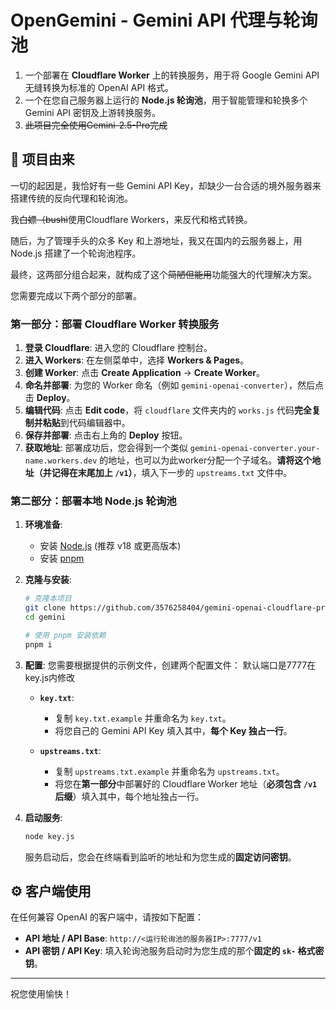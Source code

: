 # OpenGemini - Gemini API 代理与轮询池
1.  一个部署在 **Cloudflare Worker** 上的转换服务，用于将 Google Gemini API 无缝转换为标准的 OpenAI API 格式。
2.  一个在您自己服务器上运行的 **Node.js 轮询池**，用于智能管理和轮换多个 Gemini API 密钥及上游转换服务。
3. ~~此项目完全使用Gemini-2.5-Pro完成~~
## 📖 项目由来

一切的起因是，我恰好有一些 Gemini API Key，却缺少一台合适的境外服务器来搭建传统的反向代理和轮询池。

我~~白嫖（bushi~~使用Cloudflare Workers，来反代和格式转换。

随后，为了管理手头的众多 Key 和上游地址，我又在国内的云服务器上，用 Node.js 搭建了一个轮询池程序。

最终，这两部分组合起来，就构成了这个~~简陋但能用~~功能强大的代理解决方案。

您需要完成以下两个部分的部署。

### 第一部分：部署 Cloudflare Worker 转换服务

1.  **登录 Cloudflare**: 进入您的 Cloudflare 控制台。
2.  **进入 Workers**: 在左侧菜单中，选择 **Workers & Pages**。
3.  **创建 Worker**: 点击 **Create Application** -> **Create Worker**。
4.  **命名并部署**: 为您的 Worker 命名（例如 `gemini-openai-converter`），然后点击 **Deploy**。
5.  **编辑代码**: 点击 **Edit code**，将 `cloudflare` 文件夹内的 `works.js` 代码**完全复制并粘贴**到代码编辑器中。
6.  **保存并部署**: 点击右上角的 **Deploy** 按钮。
7.  **获取地址**: 部署成功后，您会得到一个类似 `gemini-openai-converter.your-name.workers.dev` 的地址，也可以为此worker分配一个子域名。**请将这个地址（并记得在末尾加上 `/v1`）**，填入下一步的 `upstreams.txt` 文件中。

### 第二部分：部署本地 Node.js 轮询池

1.  **环境准备**:
    - 安装 [Node.js](https://nodejs.org/) (推荐 v18 或更高版本)
    - 安装 [pnpm](https://pnpm.io/installation)

2.  **克隆与安装**:
    ```bash
    # 克隆本项目
    git clone https://github.com/3576258404/gemini-openai-cloudflare-proxy.git
    cd gemini

    # 使用 pnpm 安装依赖
    pnpm i
    ```

3.  **配置**:
    您需要根据提供的示例文件，创建两个配置文件：
    默认端口是7777在key.js内修改

    - **`key.txt`**:
        - 复制 `key.txt.example` 并重命名为 `key.txt`。
        - 将您自己的 Gemini API Key 填入其中，**每个 Key 独占一行**。

    - **`upstreams.txt`**:
        - 复制 `upstreams.txt.example` 并重命名为 `upstreams.txt`。
        - 将您在**第一部分**中部署好的 Cloudflare Worker 地址（**必须包含 `/v1` 后缀**）填入其中，每个地址独占一行。

5.  **启动服务**:
    ```bash
    node key.js
    ```
    服务启动后，您会在终端看到监听的地址和为您生成的**固定访问密钥**。

## ⚙️ 客户端使用

在任何兼容 OpenAI 的客户端中，请按如下配置：

- **API 地址 / API Base**: `http://<运行轮询池的服务器IP>:7777/v1`
- **API 密钥 / API Key**: 填入轮询池服务启动时为您生成的那个**固定的 `sk-` 格式密钥**。

---

祝您使用愉快！

